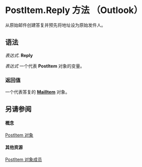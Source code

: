 
# PostItem.Reply 方法 （Outlook）

从原始邮件创建答复并预先将地址设为原始发件人。


## 语法

 _表达式_. **Reply**

 _表达式_ 一个代表 **PostItem** 对象的变量。


### 返回值

一个代表答复的  **[MailItem](14197346-05d2-0250-fa4c-4a6b07daf25f.md)** 对象。


## 另请参阅


#### 概念


[PostItem 对象](de44065d-4e93-315a-279f-7b92f09c0465.md)
#### 其他资源


[PostItem 对象成员](5b150db1-c96d-0721-ec36-d5b5ebc20fd8.md)